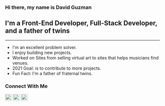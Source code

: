 ### Hi there, my name is David Guzman

## I'm a Front-End Developer, Full-Stack Developer, and a father of twins

---

- I'm an excellent problem solver.
- I enjoy building new projects.
- Worked on Sites from selling virtual art to sites that helps musicians find venues.
- 2021 Goal: is to contribute to more projects.
- Fun Fact: I'm a father of fraternal twins.

### Connect With Me
[<img src="https://ddo0fzhfvians.cloudfront.net/uploads/icons/png/10412341841540553610-512.png" width="22px" />][github]  [<img src="https://ddo0fzhfvians.cloudfront.net/uploads/icons/png/16090541531530099327-512.png" width="22px" />][linkedin] [<img src="https://ddo0fzhfvians.cloudfront.net/uploads/icons/png/16438666591561032650-512.png" width="22px" />][twitter]

[github]: https://github.com/daveguz97
[linkedin]: https://linkedin.com/in/daveguz97
[twitter]: https://twitter.com/daveguz97

<br />
